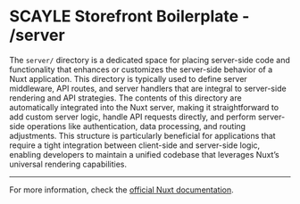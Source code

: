 # SCAYLE Storefront Boilerplate - /server

The `server/` directory is a dedicated space for placing server-side code and functionality that enhances or customizes the server-side behavior of a Nuxt application. This directory is typically used to define server middleware, API routes, and server handlers that are integral to server-side rendering and API strategies. The contents of this directory are automatically integrated into the Nuxt server, making it straightforward to add custom server logic, handle API requests directly, and perform server-side operations like authentication, data processing, and routing adjustments. This structure is particularly beneficial for applications that require a tight integration between client-side and server-side logic, enabling developers to maintain a unified codebase that leverages Nuxt’s universal rendering capabilities.

---

For more information, check the [official Nuxt documentation](https://nuxt.com/docs/guide/directory-structure/server).
